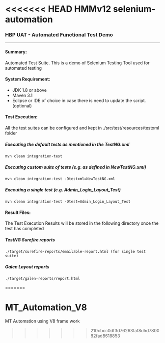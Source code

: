 <<<<<<< HEAD
HMMv12 selenium-automation
===================

### HBP UAT - Automated Functional Test Demo
---
#### Summary:

Automated Test Suite. This is a demo of Selenium Testing Tool used for automated testing 

#### System Requirement:

* JDK 1.8 or above
* Maven 3.1
* Eclipse or IDE of choice in case there is need to update the script. (optional)

#### Test Execution:

All the test suites can be configured and kept in ./src/test/resources/testxml folder

##### Executing the default tests as mentioned in the TestNG.xml

    mvn clean integration-test

##### Executing custom suite of tests (e.g. as defined in NewTestNG.xml)

    mvn clean integration-test -Dtestxml=NewTestNG.xml

##### Executing a single test (e.g. Admin_Login_Layout_Test)

    mvn clean integration-test -Dtest=Admin_Login_Layout_Test


#### Result Files:	
The Test Execution Results will be stored in the following directory once the test has completed

##### TestNG Surefire reports
    ./target/surefire-reports/emailable-report.html (for single test suite)
	
##### Galen Layout reports
    ./target/galen-reports/report.html
=======
# MT_Automation_V8
MT Automation using V8 frame work
>>>>>>> 210cbcc0df3d76263faf8d5d780082fad8618853
